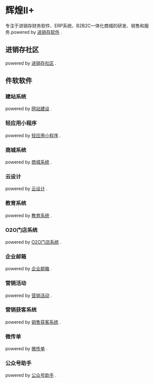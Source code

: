 # 辉煌II+

专注于进销存财务软件、ERP系统、B2B2C一体化商城的研发、销售和服务.powered by [进销存软件](http://www.jxcsoft.cn) .

## 进销存社区

powered by [进销存社区](http://jxcsq.com) .

## 件软软件

### 建站系统

powered by [网站建设](http://www.alllla.cn/webfunc.jsp) .

### 轻应用小程序

powered by [轻应用小程序](http://www.alllla.cn/qzfunc.jsp) .

### 商城系统

powered by [商城系统](http://www.alllla.cn/mallfunc.jsp) .

### 云设计

powered by [云设计](http://www.alllla.cn/ktu.jsp) .

### 教育系统

powered by [教育系统](http://www.alllla.cn/edu.jsp) .

### O2O门店系统

powered by [O2O门店系统](http://www.alllla.cn/memberSys.jsp) .

### 企业邮箱

powered by [企业邮箱](http://www.alllla.cn/mailFunction.jsp) .

### 营销活动

powered by [营销活动](http://www.alllla.cn/hdFunction.jsp) .

### 营销获客系统

powered by [销售获客系统](http://www.alllla.cn/saleSys.jsp) .

### 微传单

powered by [微传单](http://www.alllla.cn/flyerFunction.jsp) .

### 公众号助手

powered by [公众号助手](http://www.alllla.cn/wxast.jsp) .
